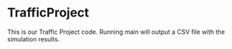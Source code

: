 # TrafficProject

This is our Traffic Project code. Running main will output a CSV file with the simulation results.
